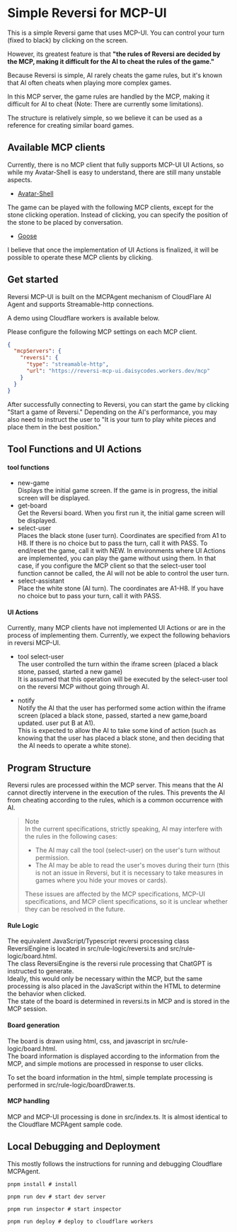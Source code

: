 # Simple Reversi for MCP-UI

This is a simple Reversi game that uses MCP-UI.
You can control your turn (fixed to black) by clicking on the screen.

However, its greatest feature is that **"the rules of Reversi are decided by the MCP, making it difficult for the AI to cheat the rules of the game."**

Because Reversi is simple, AI rarely cheats the game rules, but it's known that AI often cheats when playing more complex games.

In this MCP server, the game rules are handled by the MCP, making it difficult for AI to cheat (Note: There are currently some limitations).

The structure is relatively simple, so we believe it can be used as a reference for creating similar board games.


## Available MCP clients

Currently, there is no MCP client that fully supports MCP-UI UI Actions, so while my Avatar-Shell is easy to understand, there are still many unstable aspects.

- [Avatar-Shell](https://github.com/mfukushim/avatar-shell)

The game can be played with the following MCP clients, except for the stone clicking operation. Instead of clicking, you can specify the position of the stone to be placed by conversation.

- [Goose](https://github.com/block/goose/)

I believe that once the implementation of UI Actions is finalized, it will be possible to operate these MCP clients by clicking.

## Get started

Reversi MCP-UI is built on the MCPAgent mechanism of CloudFlare AI Agent and supports Streamable-http connections.

A demo using Cloudflare workers is available below.

Please configure the following MCP settings on each MCP client.

```json
{
  "mcpServers": {
    "reversi": {
      "type": "streamable-http",
      "url": "https://reversi-mcp-ui.daisycodes.workers.dev/mcp"
    }
  }
}
```

After successfully connecting to Reversi, you can start the game by clicking "Start a game of Reversi."
Depending on the AI's performance, you may also need to instruct the user to "It is your turn to play white pieces and place them in the best position."


## Tool Functions and UI Actions

#### tool functions

- new-game  
  Displays the initial game screen. If the game is in progress, the initial screen will be displayed.
- get-board  
  Get the Reversi board. When you first run it, the initial game screen will be displayed.
- select-user  
  Places the black stone (user turn). Coordinates are specified from A1 to H8. If there is no choice but to pass the turn, call it with PASS. To end/reset the game, call it with NEW.
  In environments where UI Actions are implemented, you can play the game without using them. In that case, if you configure the MCP client so that the select-user tool function cannot be called, the AI will not be able to control the user turn.
- select-assistant  
  Place the white stone (AI turn). The coordinates are A1-H8. If you have no choice but to pass your turn, call it with PASS.


#### UI Actions

Currently, many MCP clients have not implemented UI Actions or are in the process of implementing them. Currently, we expect the following behaviors in reversi MCP-UI.

- tool select-user  
  The user controlled the turn within the iframe screen (placed a black stone, passed, started a new game)   
  It is assumed that this operation will be executed by the select-user tool on the reversi MCP without going through AI.

- notify  
  Notify the AI that the user has performed some action within the iframe screen (placed a black stone, passed, started a new game,board updated. user put B at A1).  
  This is expected to allow the AI to take some kind of action (such as knowing that the user has placed a black stone, and then deciding that the AI needs to operate a white stone).


## Program Structure

Reversi rules are processed within the MCP server. This means that the AI cannot directly intervene in the execution of the rules.
This prevents the AI from cheating according to the rules, which is a common occurrence with AI.
> Note  
> In the current specifications, strictly speaking, AI may interfere with the rules in the following cases:
> - The AI may call the tool (select-user) on the user's turn without permission.
> - The AI may be able to read the user's moves during their turn (this is not an issue in Reversi, but it is necessary to take measures in games where you hide your moves or cards).
>
> These issues are affected by the MCP specifications, MCP-UI specifications, and MCP client specifications, so it is unclear whether they can be resolved in the future.

#### Rule Logic

The equivalent JavaScript/Typescript reversi processing class ReversiEngine is located in src/rule-logic/reversi.ts and src/rule-logic/board.html.  
The class ReversiEngine is the reversi rule processing that ChatGPT is instructed to generate.    
Ideally, this would only be necessary within the MCP, but the same processing is also placed in the JavaScript within the HTML to determine the behavior when clicked.  
The state of the board is determined in reversi.ts in MCP and is stored in the MCP session.  

#### Board generation

The board is drawn using html, css, and javascript in src/rule-logic/board.html.  
The board information is displayed according to the information from the MCP, and simple motions are processed in response to user clicks.

To set the board information in the html, simple template processing is performed in src/rule-logic/boardDrawer.ts.  


#### MCP handling

MCP and MCP-UI processing is done in src/index.ts.
It is almost identical to the Cloudflare MCPAgent sample code.

## Local Debugging and Deployment

This mostly follows the instructions for running and debugging Cloudflare MCPAgent.  

```shell
pnpm install # install

pnpm run dev # start dev server

pnpm run inspector # start inspector

pnpm run deploy # deploy to cloudflare workers

```
